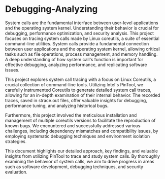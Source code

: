 # Debugging-Analyzing
System calls are the fundamental interface between user-level applications and the operating system kernel. Understanding their behavior is crucial for debugging, performance optimization, and security analysis. This project focuses on tracing system calls made by Linux coreutils, a suite of essential command-line utilities.
System calls provide a fundamental connection between user applications and the operating system kernel, allowing critical tasks such as file operations, process management, and memory handling. A deep understanding of how system call's function is important for effective debugging, analyzing performance, and replicating software issues.  


This project explores system call tracing with a focus on Linux Coreutils, a crucial collection of command-line tools. Utilizing Intel's PinTool, we carefully instrumented Coreutils to generate detailed system call traces, allowing for an in-depth examination of their internal behavior. The recorded traces, saved in strace.out files, offer valuable insights for debugging, performance tuning, and analyzing historical bugs. 


Furthermore, this project involved the meticulous installation and management of multiple coreutils versions to facilitate the reproduction of known bugs. We encountered and successfully addressed various challenges, including dependency mismatches and compatibility issues, by employing systematic debugging techniques and environment isolation strategies. 


This document highlights our detailed approach, key findings, and valuable insights from utilizing PinTool to trace and study system calls. By thoroughly examining the behavior of system calls, we aim to drive progress in areas such as software development, debugging techniques, and security evaluation.  
